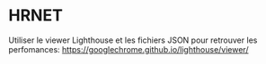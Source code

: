 # HRNET

Utiliser le viewer Lighthouse et les fichiers JSON pour retrouver les perfomances: https://googlechrome.github.io/lighthouse/viewer/   
